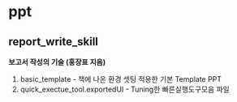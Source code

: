# ppt

## report_write_skill
**보고서 작성의 기술 (홍장표 지음)**
1. basic_template - 책에 나온 환경 셋팅 적용한 기본 Template PPT 
2. quick_exectue_tool.exportedUI - Tuning한 빠른실행도구모음 파일
